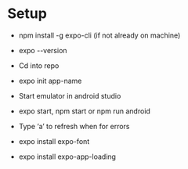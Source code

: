 # Setup

- npm install -g expo-cli (if not already on machine)
- expo --version
- Cd into repo
- expo init app-name
- Start emulator in android studio
- expo start, npm start or npm run android
- Type ‘a’ to refresh when for errors

- expo install expo-font
- expo install expo-app-loading
